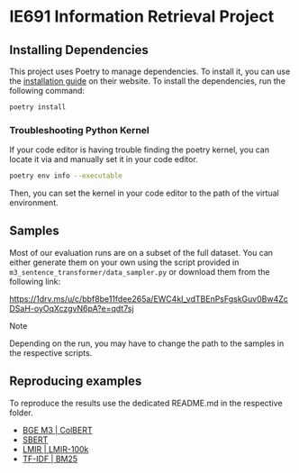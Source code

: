 # IE691 Information Retrieval Project
## Installing Dependencies
This project uses Poetry to manage dependencies. To install it, 
you can use the [installation guide](https://python-poetry.org/docs/#installation) on their website.
To install the dependencies, run the following command:
```bash
poetry install
```

### Troubleshooting Python Kernel

If your code editor is having trouble finding the poetry kernel, you can locate it via
and manually set it in your code editor.

```bash
poetry env info --executable
```

Then, you can set the kernel in your code editor to the path of the virtual environment.

## Samples

Most of our evaluation runs are on a subset of the full dataset.
You can either generate them on your own using the script provided in
`m3_sentence_transformer/data_sampler.py` or download them from the following link:

https://1drv.ms/u/c/bbf8be11fdee265a/EWC4kI_vdTBEnPsFgskGuv0Bw4ZcDSaH-oyOqXczgvN6pA?e=qdt7sj

> [!NOTE]
> Depending on the run, you may have to change the path to the samples in the respective scripts.

## Reproducing examples

To reproduce the results use the dedicated README.md in the respective folder.

- [BGE M3 | ColBERT](m3_sentence_transformer/README.md)
- [SBERT](sbert_sentence_transformer/README.md)
- [LMIR | LMIR-100k](baselines/Readme_LMIR,LMIR-100k.md)
- [TF-IDF | BM25](baselines/README_TF-IDF,BM25.md)
